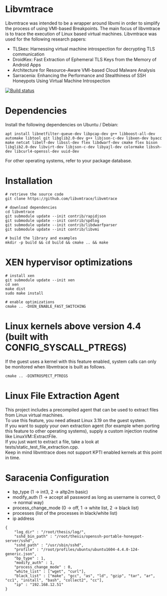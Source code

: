 Libvmtrace
===========


Libvmtrace was intended to be a wrapper around libvmi in order to
simplify the process of using VMI-based Breakpoints. The main focus
of libvmtrace is to trace the execution of Linux based virtual machines.
Libvmtrace was used for the following research papers:

* TLSkex: Harnessing virtual machine introspection for decrypting TLS communication
* DroidKex: Fast Extraction of Ephemeral TLS Keys from the Memory of Android Apps
* Architecture for Resource-Aware VMI-based Cloud Malware Analysis
* Sarracenia: Enhancing the Performance and Stealthiness of SSH Honeypots Using Virtual Machine Introspection

[![Build status](https://travis-ci.org/libvmtrace/libvmtrace.svg?branch=master)](https://travis-ci.org/libvmtrace/libvmtrace)


Dependencies
============

Install the following dependencies on Ubuntu / Debian:

```
apt install libnetfilter-queue-dev libpcap-dev g++ libboost-all-dev automake libtool git libglib2.0-dev g++ libjson-c-dev libxen-dev byacc make netcat libelf-dev libssl-dev flex libdwarf-dev cmake flex bison libglib2.0-dev libvirt-dev libjson-c-dev libyajl-dev colormake libssh-dev libcurl4-openssl-dev uuid-dev
```

For other operating systems, refer to your package database.

Installation
============

```
# retrieve the source code
git clone https://github.com/libvmtrace/libvmtrace

# download dependencies
cd libvmtrace
git submodule update --init contrib/rapidjson
git submodule update --init contrib/spdlog
git submodule update --init contrib/libdwarfparser
git submodule update --init contrib/libvmi

# build the library and examples
mkdir -p build && cd build && cmake .. && make
```

XEN hypervisor optimizations
============================

```
# install xen
git submodule update --init xen
cd xen
make dist
sudo make install

# enable optimizations
cmake .. -DXEN_ENABLE_FAST_SWITCHING
```

Linux kernels above version 4.4 (built with CONFIG_SYSCALL_PTREGS)
==================================================================

If the guest uses a kernel with this feature enabled, system calls can only be monitored when libvmtrace is built as follows.

```
cmake .. -DINTROSPECT_PTREGS
```

Linux File Extraction Agent
=======

This project includes a precompiled agent that can be used to extract files from Linux virtual machines.\
To use this feature, you need atleast Linux 3.19 on the guest system.\
If you want to supply your own extraction agent (for example when porting this feature to other operating systems), supply a custom injection routine like LinuxVM::ExtractFile.\
If you just want to extract a file, take a look at tests/static_test_file_extraction.cpp.\
Keep in mind libvmtrace does not support KPTI enabled kernels at this point in time.

Saracenia Configuration
=======

* bp_type (1 -> int3, 2 -> altp2m basic)
* modify_auth (1 -> accept all password as long as username is correct, 0 -> normal way)
* process_change_mode (0 -> off, 1 -> white list, 2 -> black list)
* processes (list of the processes in black/white list)
* ip address

```
{
	"log_dir" : "/root/thesis/log/",
	"sshd_bin_path" : "/root/thesis/openssh-portable-honeypot-server/sshd",
	"sshd_path" : "/usr/sbin/sshd",
	"profile" : "/root/profiles/ubuntu/ubuntu1604-4.4.0-124-generic.json",
	"bp_type" : 1,
	"modify_auth" : 1,
	"process_change_mode" : 0,
	"white_list" : ["wget", "curl"],
	"black_list" : ["make", "gcc", "as", "ld", "gzip", "tar", "ar", "cc1", "install", "bash", "collect2", "cc"],
	"ip" : "192.168.12.51"
}
```
